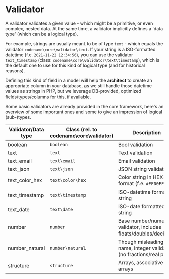 # Validator

A validator validates a given value - which might be a primitive, or even complex, nested data.
At the same time, a validator implicitly defines a 'data type' (which can be a logical type).

For example, strings are usually meant to be of type `text` - which equals the validator `codename\core\validator\text`.
If your string is a ISO-formatted datetime (f.e. `2021-11-22 12:34:56`), you can use the validator `text_timestamp` (class: `codename\core\validator\text\timestamp`), which is the default one to use for this kind of logical type (and for historical reasons).

Defining this kind of field in a model will help the **architect** to create an appropriate column in your database, as we still handle those datetime values as strings in PHP, but we leverage DB-provided, optimized fields/types/columns for this, if available.

Some basic validators are already provided in the core framework, here's an overview of some important ones and some to give an impression of logical (sub-)types.

|Validator/Data type|Class (rel. to codename\core\validator)|Description|
|---------|-------------------------------------------|-----------|
boolean|`boolean`|Bool validation
text|`text`|Text validation
text_email|`text\email`|Email validation
text_json|`text\json`|JSON string validation
text_color_hex|`text\color\hex`|Color string in HEX-format (f.e. `#FF00FF`)
text_timestamp|`text\timestamp`|ISO-datetime formatted string
text_date|`text\date`|ISO-date formatted string
number|`number`|Base number/numerical validator, includes floats/doubles/decimals
number_natural|`number\natural`|Though misleading name, integer validation (no fractions/real parts)
structure|`structure`|Arrays, associative arrays
